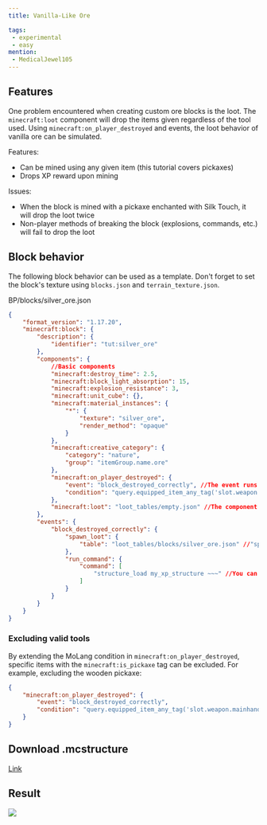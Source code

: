 ```yaml
---
title: Vanilla-Like Ore

tags:
 - experimental
 - easy
mention:
 - MedicalJewel105
---
```


## Features

One problem encountered when creating custom ore blocks is the loot. The `minecraft:loot` component will drop the items given regardless of the tool used. Using `minecraft:on_player_destroyed` and events, the loot behavior of vanilla ore can be simulated.

Features:
- Can be mined using any given item (this tutorial covers pickaxes)
- Drops XP reward upon mining

Issues:
- When the block is mined with a pickaxe enchanted with Silk Touch, it will drop the loot twice
- Non-player methods of breaking the block (explosions, commands, etc.) will fail to drop the loot

## Block behavior

The following block behavior can be used as a template. Don't forget to set the block's texture using `blocks.json` and `terrain_texture.json`.

<CodeHeader>BP/blocks/silver_ore.json</CodeHeader>

```json
{
    "format_version": "1.17.20",
    "minecraft:block": {
        "description": {
            "identifier": "tut:silver_ore"
        },
        "components": {
            //Basic components
            "minecraft:destroy_time": 2.5,
            "minecraft:block_light_absorption": 15,
            "minecraft:explosion_resistance": 3,
            "minecraft:unit_cube": {},
            "minecraft:material_instances": {
                "*": {
                    "texture": "silver_ore",
                    "render_method": "opaque"
                }
            },
            "minecraft:creative_category": {
				"category": "nature",
				"group": "itemGroup.name.ore"
			},
            "minecraft:on_player_destroyed": {
                "event": "block_destroyed_correctly", //The event runs only if the block was destroyed by a player and the conditions were met
                "condition": "query.equipped_item_any_tag('slot.weapon.mainhand', 'minecraft:is_pickaxe')" //The condition will return true if the player breaking the block is holding an item with the `minecraft:is_pickaxe` tag in their main hand
            },
            "minecraft:loot": "loot_tables/empty.json" //The component is set to not drop loot, as the intended loot is handled via event; if the correct tool isn't used, then the event isn't run, and nothing drops
        },
        "events": {
            "block_destroyed_correctly": {
                "spawn_loot": {
                    "table": "loot_tables/blocks/silver_ore.json" //"spawn_loot" spawns the intended loot; replace the value of "table" with the file path of the block's loot table
                },
                "run_command": {
                    "command": [
                        "structure_load my_xp_structure ~~~" //You can download structure with saved xp orbes lower
                    ]
                }
            }
        }
    }
}
```

### Excluding valid tools

By extending the MoLang condition in `minecraft:on_player_destroyed`, specific items with the `minecraft:is_pickaxe` tag can be excluded. For example, excluding the wooden pickaxe:

```json
{
    "minecraft:on_player_destroyed": {
        "event": "block_destroyed_correctly",
        "condition": "query.equipped_item_any_tag('slot.weapon.mainhand', 'minecraft:is_pickaxe') && query.get_equipped_item_name(0) != 'wooden_pickaxe'"
    }
}
```

## Download .mcstructure

[Link](https://wiki.bedrock.dev/assets/packs/tutorials/vanilla-like-ore/my_xp_structure.mcstructure)

## Result

![](/assets/images/blocks/vanilla-like-ores/result.gif)
